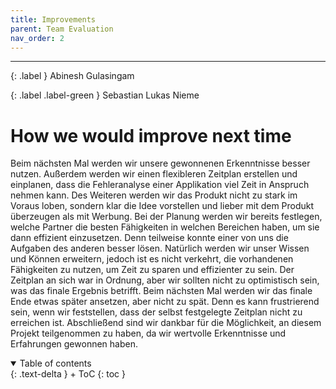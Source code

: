 ```yaml
---
title: Improvements
parent: Team Evaluation
nav_order: 2
---
```


---

{: .label }
Abinesh Gulasingam 

{: .label .label-green }
Sebastian Lukas Nieme
# How we would improve next time

Beim nächsten Mal werden wir unsere gewonnenen Erkenntnisse besser nutzen. Außerdem werden wir einen flexibleren Zeitplan erstellen und einplanen, dass die Fehleranalyse einer Applikation viel Zeit in Anspruch nehmen kann. Des Weiteren werden wir das Produkt nicht zu stark im Voraus loben, sondern klar die Idee vorstellen und lieber mit dem Produkt überzeugen als mit Werbung. Bei der Planung werden wir bereits festlegen, welche Partner die besten Fähigkeiten in welchen Bereichen haben, um sie dann effizient einzusetzen. Denn teilweise konnte einer von uns die Aufgaben des anderen besser lösen. Natürlich werden wir unser Wissen und Können erweitern, jedoch ist es nicht verkehrt, die vorhandenen Fähigkeiten zu nutzen, um Zeit zu sparen und effizienter zu sein. Der Zeitplan an sich war in Ordnung, aber wir sollten nicht zu optimistisch sein, was das finale Ergebnis betrifft. Beim nächsten Mal werden wir das finale Ende etwas später ansetzen, aber nicht zu spät. Denn es kann frustrierend sein, wenn wir feststellen, dass der selbst festgelegte Zeitplan nicht zu erreichen ist. Abschließend sind wir dankbar für die Möglichkeit, an diesem Projekt teilgenommen zu haben, da wir wertvolle Erkenntnisse und Erfahrungen gewonnen haben.





<details open markdown="block">
{: .text-delta }
<summary>Table of contents</summary>
+ ToC
{: toc }
</details>
